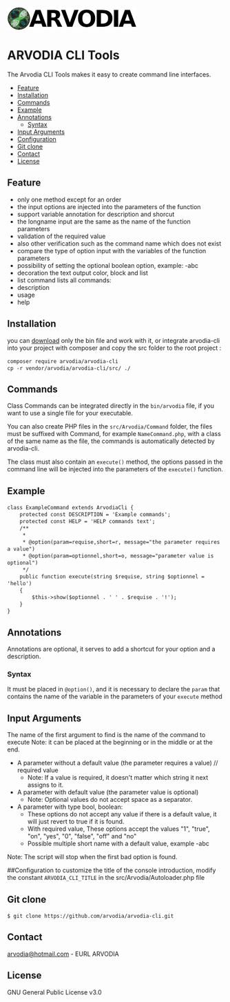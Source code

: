 ![EURL ARVODIA Logo](https://raw.githubusercontent.com/arvodia/src/main/arvodia-logo.png)
# ARVODIA CLI Tools
The Arvodia CLI Tools makes it easy to create command line interfaces.

 - [Feature](#feature)
 - [Installation](#installation)
 - [Commands](#commands)
 - [Example](#example)
 - [Annotations](#annotations)
   - [Syntax](#syntax)
 - [Input Arguments](#input-arguments)
 - [Configuration](#configuration)
 - [Git clone](#git-clone)
 - [Contact](#contact)
 - [License](#license)

## Feature
  - only one method except for an order
  - the input options are injected into the parameters of the function
  - support variable annotation for description and shorcut
  - the longname input are the same as the name of the function parameters
  - validation of the required value
  - also other verification such as the command name which does not exist
  - compare the type of option input with the variables of the function parameters
  - possibility of setting the optional boolean option, example: -abc
  - decoration the text output color, block and list
  - list command lists all commands:
  - description
  - usage
  - help

## Installation
you can [download](http://https://downgit.github.io/#/home?url=https://github.com/arvodia/arvodia-cli/blob/main/bin/arvodia "download") only the bin file and work with it, or integrate arvodia-cli into your project with composer and copy the src folder to the root project :
````
composer require arvodia/arvodia-cli
cp -r vendor/arvodia/arvodia-cli/src/ ./
````

## Commands
Class Commands can be integrated directly in the `bin/arvodia` file, if you want to use a single file for your executable.

You can also create PHP files in the `src/Arvodia/Command` folder, the files must be suffixed with Command, for example `NameCommand.php`, with a class of the same name as the file, 
the commands is automatically detected by arvodia-cli.

The class must also contain an `execute()` method, the options passed in the command line will be injected into the parameters of the `execute()` function. 

## Example
````
class ExampleCommand extends ArvodiaCli {
    protected const DESCRIPTION = 'Example commands';
    protected const HELP = 'HELP commands text';
    /**
     * 
     * @option(param=requise,short=r, message="the parameter requires a value")
     * @option(param=optionnel,short=o, message="parameter value is optional")
     */
    public function execute(string $requise, string $optionnel = 'hello')
	{
        $this->show($optionnel . ' ' . $requise . '!');
    }
}
````

## Annotations
Annotations are optional, it serves to add a shortcut for your option and a description.

### Syntax
It must be placed in `@option()`, and it is necessary to declare the `param` that contains the name of the variable in the parameters of your `execute` method 

## Input Arguments
The name of the first argument to find is the name of the command to execute
Note:
it can be placed at the beginning or in the middle or at the end.

 * A parameter without a default value (the parameter requires a value) // required value
   * Note: If a value is required, it doesn't matter which string it next assigns to it.
 * A parameter with default value (the parameter value is optional)
   * Note: Optional values do not accept space as a separator.
 * A parameter with type bool, boolean:
   * These options do not accept any value if there is a default value, it will just revert to true if it is found.
   * With required value, These options accept the values "1", "true", "on", "yes", "0", "false", "off" and "no"
   * Possible multiple short name with a default value, example -abc
  
Note:
  The script will stop when the first bad option is found. 

##Configuration
to customize the title of the console introduction, modify the constant `ARVODIA_CLI_TITLE` in the src/Arvodia/Autoloader.php file

## Git clone
```
$ git clone https://github.com/arvodia/arvodia-cli.git
```

## Contact
[arvodia@hotmail.com](mailto:arvodia@hotmail.com) - EURL ARVODIA

## License
GNU General Public License v3.0